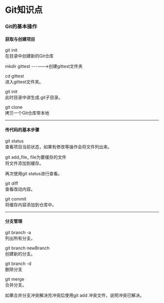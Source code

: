 # Git知识点
### Git的基本操作

#### 获取与创建项目

git init    
在目录中创建新的Git仓库

mkdir gittest  ------>创建gittest文件夹 

cd gittest    
进入gittest文件夹。

git init    
此时目录中讲生成.git子目录。

git clone    
拷贝一个Git仓库带本地

---

#### 传代码的基本步骤

git status    
查看项目当前状态，如果有修改等操作会将文件列出来。

git add_file_ file为要缓存的文件    
将文件添加到缓存。

再次使用git status进行查看。

git diff    
查看改动内容。

git commit  
将缓存内容添加到仓库中。

---

#### 分支管理
git branch -a    
列出所有分支。

git branch newBranch  
创建新的分支。

git branch -d  
删除分支

git merge  
合并分支。

如果合并分支冲突解决完冲突后使用git add 冲突文件，说明冲突已解决。 






